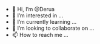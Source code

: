 - 👋 Hi, I’m @Derua
- 👀 I’m interested in ...
- 🌱 I’m currently learning ...
- 💞️ I’m looking to collaborate on ...
- 📫 How to reach me ...

<!---
Derua/Derua is a ✨ special ✨ repository because its `README.md` (this file) appears on your GitHub profile.
You can click the Preview link to take a look at your changes.
--->
